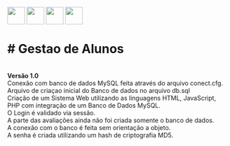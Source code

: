    <div style="display: inline_block"><br>
     <img align="center" height="40" width="40" src="https://lksistemas.com.br/img/icons/PHP-Dark.svg">
     <img align="center" height="40" width="40" src="https://lksistemas.com.br/img/icons/HTML.svg">
     <img align="center" height="40" width="40" src="https://lksistemas.com.br/img/icons/CSS.svg">
     <img align="center" height="40" width="40" src="https://lksistemas.com.br/img/icons/MySQL-Light.svg">
     </div>
<h1># Gestao de Alunos</h1>
 <br /><b>Versão 1.0</b> 
 <br/>Conexão com banco de dados MySQL feita através do arquivo conect.cfg.
 <br/>Arquivo de criaçao inicial do Banco de dados no arquivo db.sql
 <br />Criação de um Sistema Web utilizando as linguagens HTML, JavaScript, PHP com integração de um Banco de Dados MySQL. 
 <br />O Login é validado via sessão. 
 <br />A parte das avaliações ainda não foi criada somente o banco de dados. 
 <br />A conexão com o banco é feita sem orientação a objeto. 
 <br />A senha é criada utilizando um hash de criptografia MD5.
